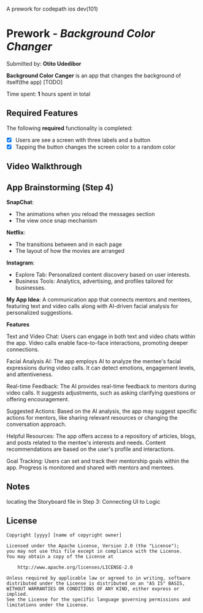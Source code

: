 A prework for codepath ios dev(101)
# Prework - *Background Color Changer*

Submitted by: **Otito Udedibor**

**Background Color Canger** is an app that changes the background of itself(the app) [TODO] 

Time spent: **1** hours spent in total

## Required Features

The following **required** functionality is completed:

- [x] Users are see a screen with three labels and a button
- [x] Tapping the button changes the screen color to a random color
 
## Video Walkthrough



<a href="//imgur.com/a/BdUQWvR"></a>



## App Brainstorming (Step 4)
**SnapChat**:

- The animations when you reload the messages section
- The view once snap mechanism
  
**Netflix**:
- The transitions between and in each page
- The layout of how the movies are arranged
  
**Instagram**:

- Explore Tab: Personalized content discovery based on user interests.
- Business Tools: Analytics, advertising, and profiles tailored for businesses.

**My App Idea**: 
A communication app that connects mentors and mentees, featuring text and video calls along with AI-driven facial analysis for personalized suggestions.

**Features**

Text and Video Chat:
Users can engage in both text and video chats within the app.
Video calls enable face-to-face interactions, promoting deeper connections.

Facial Analysis AI:
The app employs AI to analyze the mentee's facial expressions during video calls.
It can detect emotions, engagement levels, and attentiveness.

Real-time Feedback:
The AI provides real-time feedback to mentors during video calls.
It suggests adjustments, such as asking clarifying questions or offering encouragement.

Suggested Actions:
Based on the AI analysis, the app may suggest specific actions for mentors, like sharing relevant resources or changing the conversation approach.

Helpful Resources:
The app offers access to a repository of articles, blogs, and posts related to the mentee's interests and needs.
Content recommendations are based on the user's profile and interactions.

Goal Tracking:
Users can set and track their mentorship goals within the app.
Progress is monitored and shared with mentors and mentees.

## Notes
locating the Storyboard file in Step 3: Connecting UI to Logic 

## License

    Copyright [yyyy] [name of copyright owner]

    Licensed under the Apache License, Version 2.0 (the "License");
    you may not use this file except in compliance with the License.
    You may obtain a copy of the License at

        http://www.apache.org/licenses/LICENSE-2.0

    Unless required by applicable law or agreed to in writing, software
    distributed under the License is distributed on an "AS IS" BASIS,
    WITHOUT WARRANTIES OR CONDITIONS OF ANY KIND, either express or implied.
    See the License for the specific language governing permissions and
    limitations under the License.
